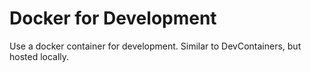 # Docker for Development

Use a docker container for development. Similar to DevContainers, but hosted locally.

